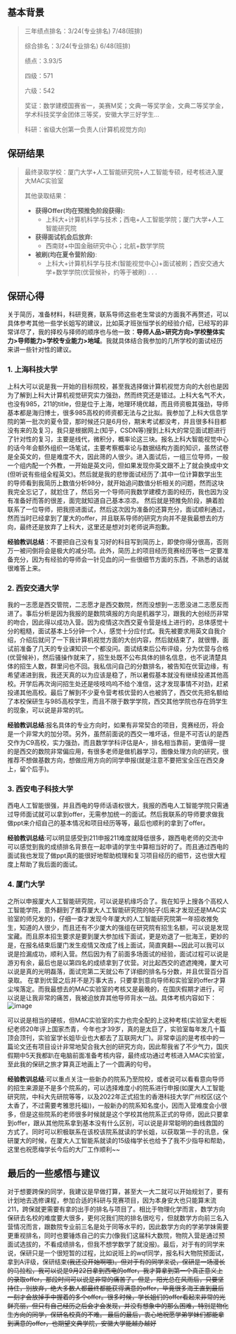 ## 基本背景

> 三年绩点排名：3/24(专业排名)  7/48(班排)
>
> 综合排名：3/24(专业排名)  6/48(班排)
>
> 绩点：3.93/5
>
> 四级：571
>
> 六级：542
>
> 奖证：数学建模国赛省一，美赛M奖；文典一等奖学金，文典二等奖学金，学术科技奖学金团体三等奖，安徽大学三好学生…
>
> 科研：省级大创第一负责人(计算机视觉方向)
>
## 保研结果

> 最终录取学校：厦门大学+人工智能研究院+人工智能专硕，经考核进入厦大MAC实验室
>
> 其他录取结果：
>
> * **获得Offer(均在预推免阶段获得):**
>   * 上科大+计算机科学与技术；西电+人工智能学院；厦门大学+人工智能研究院
> * **获得面试机会后放弃:**
>   * 西南财+中国金融研究中心；北航+数学学院 
> * **被刷(均在夏令营阶段)**:
>   * 上科大+计算机科学与技术(智能视觉中心)+面试被刷；西安交通大学+数学学院(优营候补，约等于被刷) . . .
## 保研心得

关于简历，准备材料，科研竞赛，联系导师这些老生常谈的方面我不再赘述，可以具体参考其他一些学长姐写的建议，比如英才班张恒学长的经验介绍，已经写的非常详尽了，我的择校与择师的顺序也与他一致：**导师人品>研究方向>学校整体实力>导师能力>学校专业能力>地域**。我就具体结合我参加的几所学校的面试经历来讲一些针对性的建议。

### 1. 上海科技大学

上科大可以说是我一开始的目标院校，甚至我选择做计算机视觉方向的大创也是因为了解到上科大计算机视觉研究实力强劲，然而终究还是错过。上科大名气不大，也没有985，211的title，但是位于上海，地理环境优越，而且师资极其强劲，导师基本都是海归博士，很多985高校的师资都无法与之比拟。我参加了上科大信息学院的第一批次的夏令营，那时候还只是6月份，期末考试都没考，并且很多科目都没有来的及复习，我只是根据网上(知乎，CSDN等)搜到上科大的常见面试题进行了针对性的复习，主要是线代，微积分，概率论这三块。报名上科大智能视觉中心的话今年会额外组织一场笔试，主要考察概率论与数据结构方面的知识，虽然试卷是全英文的，但是难度不大，因此筛的人很少。进入面试后，一组三位导师，一般一个组内配一个外教，一开始是英文问，但如果发现你英文跟不上了就会换成中文(但听说有些组全程英文)。然后就是我的悲惨面试经历了:其中一位计算数学出生的导师看到我简历上数值分析98分，就开始追问数值分析相关的问题，然而这块我完全忘记了，就尬住了，然后另一个导师问我数学建模方面的经历，我也因为没有准备好而答的很差，面完就知道自己基本凉凉。
然后就是预推免阶段，腆着脸联系了一位导师，把我捞进面试，然后这次因为准备的还算充分，面试顺利通过，然而当时已经拿到了厦大的offer，并且联系导师的研究方向并不是我最想去的方向，最终还是放弃了上科大，这里还是想对刘老师说声抱歉。

**经验教训总结**：不要把自己没有复习好的科目写到简历上，即使你得分很高，否则万一被问倒将会是极大的减分项。此外，简历上的项目经历竞赛经历等也一定要准备充分，因为有经验的导师会一针见血的问一些很细节方面的东西，不熟悉的话就很难答上来。

### 2. 西安交通大学
我的一志愿是西交管院，二志愿才是西交数院，然而没想到一志愿没进二志愿反而进了。事后分析是因为我报的是数院填报的方向是机器学习，跟我的大创经历非常的吻合，因此得以成功入营。因为疫情这次西交夏令营是线上进行的，总体感觉十分的粗糙，面试基本上5分钟一个人，感觉十分应付式。我先被要求用英文自我介绍，介绍后就问了一下我计算机视觉方面的大创内容，然后就结束了，就很懵，面试前准备了几天的专业课知识一个都没问。面试结束后公布评级，分为优营与合格(优营候补)，然后骚操作就来了，招生处既不公布具体的排名信息，也不说清楚具体的招生人数，群里问也不回。我私信问自己的分数排名，被告知在优营边缘，有希望递进到我，我还天真的以为应该是稳了，所以暑假基本就没有继续投递其他高校。开学后再次询问招生处还是吱吱呜呜不给个准信，这才发现事情不对劲，赶紧投递其他高校。最后了解到不少夏令营考核优营的人也被鸽了，西交优先把名额给了本校保研生与985高校学生，而且不限于数学学院，西交其他学院也存在鸽学生的现象，可以说是非常的坑。

**经验教训总结**:报名具体的专业方向时，如果有非常契合的项目，竞赛经历，将会是一个非常大的加分项。另外，虽然前面说的西交一堆坏话，但是不可否认的是西交作为C9高校，实力强劲，而且数学学科评估是A-，排名相当靠前，更值得一提的是西交的数院非常偏应用，有很多老师是做机器学习，图像处理方向的研究，很推荐不想做基数方向，想做应用方向的同学申报(就是注意不要把宝全压在西交身上，留个后手)。

### 3. 西安电子科技大学
西电人工智能很强，并且西电的导师话语权很大，我报的西电人工智能学院只需通过导师面试就可以拿到offer，无需参加统一的面试。然后我联系的导师要求做我做ppt来介绍自己的基本情况和项目经历等等，最后也顺利的拿到了offer。

**经验教训总结**:可以明显感受到211申报211难度就降低很多，跟西电老师的交流中可以感觉到我的成绩排名背景在一起申请的学生中算相当好的了。而且通过西电的面试我也发现了做ppt真的能很好地帮助梳理和复习项目经历的细节，这也很大程度上帮助了我后面的面试。

### 4. 厦门大学
之所以申报厦大人工智能研究院，可以说是机缘巧合了。我在知乎上搜各个高校人工智能学院，意外翻到了推荐厦大人工智能研究院的帖子(后来才发现还是MAC实验室的师兄发的)，仔细一查才发现今年厦大的人工智能研究院第一年招收推免生，知道的人很少，而且还有不少厦大的强组在研究院有招生名额，可以说是发现宝藏。而且原本招生要求是要到厦大参加线下面试，更是劝退了一批海王，更妙的是，在报名结束后厦门发生疫情又改成了线上面试，简直爽翻~~因此可以我可以说是捡漏成功，顺利入营。然后因为有了前面多场面试的经验，面试过程可以说是游刃有余，最后也是以第四名的成绩拿到了优营。对比起西交的遮遮掩掩，厦大可以说是真的光明磊落，面试完第二天就公布了详细的排名与分数，并且优营百分百录取。
在拿到优营之后并不是万事大吉，只要拿到意向导师和实验室的offer才算尘埃落定。而我最想去的MAC实验室的考核又是最晚的，在国庆假期才进行，可以说是让我非常的痛苦，我被迫放弃其他导师背水一战。具体考核内容如下：
 ![image](https://user-images.githubusercontent.com/41356564/154960893-d5bd0c5a-09c6-4a0c-9adc-232540c236ed.png)

 可以说是相当的硬核，但MAC实验室的实力也完全配的上这种考核(实验室大老板纪老师20年评上国家杰青，今年也才39岁，真的是太巨了，实验室每年发几十篇顶会顶刊，实验室学长姐毕业也大都去了互联网大厂)。非常幸运的是考核中的一篇论文还有项目设计非常地契合我大创的研究方向，因此帮我省了不少气力，国庆假期中5天我都趴在电脑前面准备考核内容，最终成功通过考核进入MAC实验室，至此我的保研之旅才算真正地画上了一个圆满的句号。

**经验教训总结**:可以重点关注一些新办的院系乃至院校，或者说可以看看意向导师的招生来源是不是多个院系的，可以选择难度小的院系进行申报(如厦大人工智能研究院，中科大先研院等等，以及2022年正式招生的香港科技大学广州校区(这个太香了，不过需要考雅思托福))，一般新办的院系知名度小，因而入营难度会小很多，但是这些院系的老师很多时候就是这个学校其他院系正式的导师，因此只要拿到offer，跟从其他院系拿到基本没有什么区别，可以说是非常聪明的曲线救国的方式了。同时可以积极联系在该校该院系就读的学长姐，以获取第一手的讯息，保研厦大的时候，在厦大人工智能系就读的15级梅学长也给予了我不少指导和帮助，这里也祝愿梅学长今后的大厂工作顺利~~

## 最后的一些感悟与建议
对于想要跨保的同学，我建议是早做打算，甚至大一大二就可以开始规划了，要有计划地去选修课程，参加合适的科研与竞赛项目，因为本身安大也只能算末流211，跨保就更需要有拿的出手的排名与项目了。相比于物理化学而言，数学方向保研去名校的难度要大很多，更何况我们院的排名很吃亏，但就数学方向前三名入营情况而言，跟数院专业前三名是处于同等水平的，因此数学方向的学弟学妹需要更重视排名，同时也要锤炼自己的实力(像我们这届科大数院，物院入营是通过预面试选拔的，不看成绩排名，但我不想学数学了就没报)。最后，对于有的同学来说，保研只是一个很短暂的过程，比如说班上的wqf同学，报名科大物院预面试，拿到A评级，保研结束~~(我还没开始啊喂)。但对于有的同学来说，保研是一场漫长的马拉松，我可以说是9月22日拿到西电的offer，我才算拿到第一个真正意义上的录取offer，那段时间可以说是非常的痛苦了。但是，阳光总在风雨后，只要坚持住，别放弃，绝大多数人都最终都能获得满意的offer，毕竟很多海王直到最后一刻才会放掉手中握着的多个offer。很多时候，学长姐们的offer看起来非常的光鲜亮丽，但只有自己经历之后会才会发现，并没有想象中的那么困难，特别是物化生方向的同学，保研名校真的不难。
最后的最后，衷心地祝愿学弟学妹们都能拿到满意的offer，也期望文典学院，安徽大学能越办越好~~
